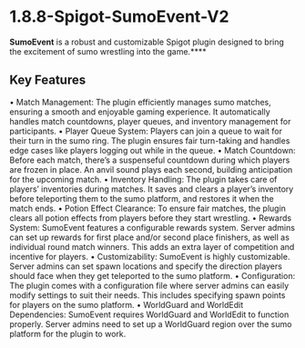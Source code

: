 # 1.8.8-Spigot-SumoEvent-V2

**SumoEvent** is a robust and customizable Spigot plugin designed to bring the excitement of sumo wrestling into the game.****

## Key Features
• Match Management: The plugin efficiently manages sumo matches, ensuring a smooth and enjoyable gaming experience. It automatically handles match countdowns, player queues, and inventory management for participants.
• Player Queue System: Players can join a queue to wait for their turn in the sumo ring. The plugin ensures fair turn-taking and handles edge cases like players logging out while in the queue.
• Match Countdown: Before each match, there’s a suspenseful countdown during which players are frozen in place. An anvil sound plays each second, building anticipation for the upcoming match.
• Inventory Handling: The plugin takes care of players’ inventories during matches. It saves and clears a player’s inventory before teleporting them to the sumo platform, and restores it when the match ends.
• Potion Effect Clearance: To ensure fair matches, the plugin clears all potion effects from players before they start wrestling.
• Rewards System: SumoEvent features a configurable rewards system. Server admins can set up rewards for first place and/or second place finishers, as well as individual round match winners. This adds an extra layer of competition and incentive for players.
• Customizability: SumoEvent is highly customizable. Server admins can set spawn locations and specify the direction players should face when they get teleported to the sumo platform.
• Configuration: The plugin comes with a configuration file where server admins can easily modify settings to suit their needs. This includes specifying spawn points for players on the sumo platform.
• WorldGuard and WorldEdit Dependencies: SumoEvent requires WorldGuard and WorldEdit to function properly. Server admins need to set up a WorldGuard region over the sumo platform for the plugin to work.
